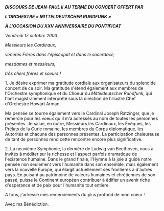 ***DISCOURS DE JEAN-PAUL II*** ***AU TERME DU CONCERT OFFERT PAR***

***L'ORCHESTRE « *MITTELDEUTSCHER RUNDFUNK* »***

***À L'OCCASION DU XXV ANNIVERSAIRE DU PONTIFICAT***

*Vendredi 17 octobre 2003*

*Messieurs les Cardinaux,*

*vénérés Frères dans l'épiscopat et dans le sacerdoce,*

*mesdames et messieurs,*

*très chers frères et soeurs !*

1. Je désire exprimer ma gratitude cordiale aux organisateurs du splendide concert de ce soir. Ma gratitude s'étend également aux membres de l'Orchestre symphonique et du Choeur du *Mitteldeutscher Rundfunk*, qui l'ont magistralement interprété sous la direction de l'illustre Chef d'Orchestre Howart Arman.

Ma pensée se tourne également vers le Cardinal Joseph Ratzinger, que je remercie pour les voeux qu'il m'a adressés au nom de toutes les personnes présentes. Je salue, en outre, Messieurs les Cardinaux, les Évêques, les Prélats de la Curie romaine, les membres du Corps diplomatique, les Autorités et chacune des personnes présentes. La participation chaleureuse de tant de personnes rend cette rencontre encore plus significative.

2. La neuvième Symphonie, la dernière de Ludwig van Beethoven, nous a invités à méditer sur la richesse et l'aspect parfois dramatique de l'existence humaine. Dans le grand finale, l'Hymne à la joie a guidé notre pensée non seulement vers l'humanité dans son ensemble, mais également vers la nouvelle Europe, qui élargit actuellement ses frontières à d'autres pays. En puisant au patrimoine de valeurs humaines et chrétiennes de son passé, puisse le Continent européen contribuer à édifier un avenir riche d'espérance et de paix pour l'humanité tout entière.

A tous, j'adresse mes remerciements du plus profond de mon coeur !

Avec ma Bénédiction.